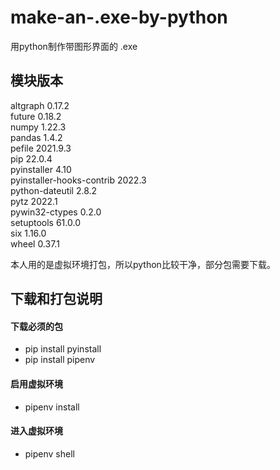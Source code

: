 # make-an-.exe-by-python
用python制作带图形界面的 .exe
## 模块版本
altgraph                  0.17.2  
future                    0.18.2  
numpy                     1.22.3  
pandas                    1.4.2  
pefile                    2021.9.3  
pip                       22.0.4  
pyinstaller               4.10  
pyinstaller-hooks-contrib 2022.3  
python-dateutil           2.8.2  
pytz                      2022.1  
pywin32-ctypes            0.2.0  
setuptools                61.0.0  
six                       1.16.0  
wheel                     0.37.1  

本人用的是虚拟环境打包，所以python比较干净，部分包需要下载。

## 下载和打包说明

#### 下载必须的包
- pip install pyinstall  
- pip install pipenv  
#### 启用虚拟环境
- pipenv install
#### 进入虚拟环境
- pipenv shell
